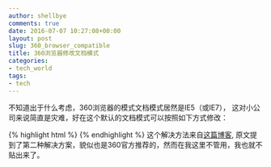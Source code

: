 ```yaml
---
author: shellbye
comments: true
date: 2016-07-07 10:27:08+00:00
layout: post
slug: 360_browser_compatible
title: 360浏览器修改文档模式
categories:
- tech_world
tags:
- tech
---
```


不知道出于什么考虑，360浏览器的模式文档模式居然是IE5（或IE7），
这对小公司来说简直是灾难，好在这个默认的文档模式可以按照如下方式修改：

{% highlight html %}
<meta http-equiv="X-UA-Compatible" content="IE=edge">
{% endhighlight %}
这个解决方法来自[这篇博客](http://blog.csdn.net/dkmings/article/details/51647811),
原文提到了第二种解决方案，貌似也是360官方推荐的，然而在我这里不管用，我也就不贴出来了。
